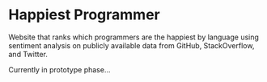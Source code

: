 Happiest Programmer
===================

Website that ranks which programmers are the happiest by language using sentiment analysis on publicly available data from GitHub, StackOverflow, and Twitter.

Currently in prototype phase...